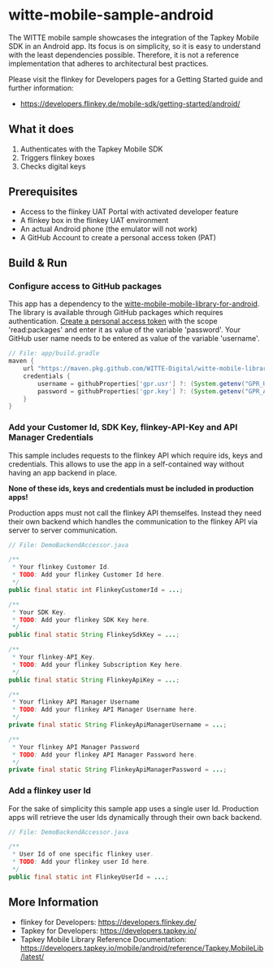 # witte-mobile-sample-android

The WITTE mobile sample showcases the integration of the Tapkey Mobile SDK in an Android app. Its focus is on simplicity, so it is easy to understand with the least dependencies possible. Therefore, it is not a reference implementation that adheres to architectural best practices.

Please visit the flinkey for Developers pages for a Getting Started guide and further information: 
* https://developers.flinkey.de/mobile-sdk/getting-started/android/

## What it does
1. Authenticates with the Tapkey Mobile SDK
2. Triggers flinkey boxes
3. Checks digital keys

## Prerequisites
* Access to the flinkey UAT Portal with activated developer feature
* A flinkey box in the flinkey UAT environment
* An actual Android phone (the emulator will not work)
* A GitHub Account to create a personal access token (PAT)

## Build & Run
### Configure access to GitHub packages
This app has a dependency to the [witte-mobile-mobile-library-for-android](https://github.com/WITTE-Digital/witte-mobile-library-for-android). The library is available through GitHub packages which requires authentication. [Create a personal access token](https://docs.github.com/en/authentication/keeping-your-account-and-data-secure/creating-a-personal-access-token) with the scope 'read:packages' and enter it as value of the variable 'password'. Your GitHub user name needs to be entered as value of the variable 'username'.

```gradle
// File: app/build.gradle
maven {
    url "https://maven.pkg.github.com/WITTE-Digital/witte-mobile-library-for-android"
    credentials {
        username = githubProperties['gpr.usr'] ?: (System.getenv("GPR_USER") ?: '<GitHub user name>')
        password = githubProperties['gpr.key'] ?: (System.getenv("GPR_API_KEY") ?: '<GitHub personal access token>')
    }
}
```

### Add your Customer Id, SDK Key, flinkey-API-Key and API Manager Credentials
This sample includes requests to the flinkey API which require ids, keys and credentials. This allows to use the app in a self-contained way without having an app backend in place. 

**None of these ids, keys and credentials must be included in production apps!** 

Production apps must not call the flinkey API themselfes. Instead they need their own backend which handles the communication to the flinkey API via server to server communication.

```java
// File: DemoBackendAccessor.java

/**
 * Your flinkey Customer Id.
 * TODO: Add your flinkey Customer Id here.
 */
public final static int FlinkeyCustomerId = ...;

/**
 * Your SDK Key.
 * TODO: Add your flinkey SDK Key here.
 */
public final static String FlinkeySdkKey = ...;

/**
 * Your flinkey-API_Key.
 * TODO: Add your flinkey Subscription Key here.
 */
public final static String FlinkeyApiKey = ...;

/**
 * Your flinkey API Manager Username
 * TODO: Add your flinkey API Manager Username here.
 */
private final static String FlinkeyApiManagerUsername = ...;

/**
 * Your flinkey API Manager Password
 * TODO: Add your flinkey API Manager Password here.
 */
private final static String FlinkeyApiManagerPassword = ...;
```

### Add a flinkey user Id
For the sake of simplicity this sample app uses a single user Id. Production apps will retrieve the user Ids dynamically through their own back backend.

```java
// File: DemoBackendAccessor.java

/**
 * User Id of one specific flinkey user.
 * TODO: Add your flinkey user Id here.
 */
public final static int FlinkeyUserId = ...;
```

## More Information
* flinkey for Developers: https://developers.flinkey.de/
* Tapkey for Developers: https://developers.tapkey.io/
* Tapkey Mobile Library Reference Documentation: https://developers.tapkey.io/mobile/android/reference/Tapkey.MobileLib/latest/